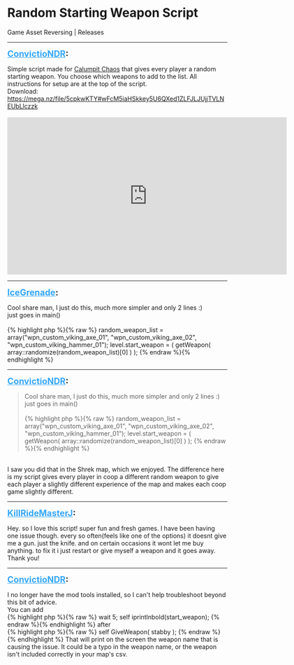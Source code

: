 # Random Starting Weapon Script
Game Asset Reversing | Releases

---
<strong style="font-size: 1.4em;"><span style="text-decoration: underline;text-decoration-color: #34a7f9;"><span style="color:#34a7f9;">ConvictioNDR</span></span>:</strong>

<p>Simple script made for <a href="https://steamcommunity.com/sharedfiles/filedetails/?id=2411333852">Calumpit Chaos</a> that gives every player a random starting weapon. You choose which weapons to add to the list. All instructions for setup are at the top of the script.<br />Download: <a href="https://mega.nz/file/5cpkwKTY#wFcM5iaHSkkey5U6QXed1ZLFJLJUjjTVLNEUbLlczzk">https://mega.nz/file/5cpkwKTY#wFcM5iaHSkkey5U6QXed1ZLFJLJUjjTVLNEUbLlczzk</a><br /><br /><iframe type="text/html" width="640" height="360" src="https://www.youtube.com/embed/7Gwkt6Pb7F4" frameborder="0"></iframe></p>

---
<strong style="font-size: 1.4em;"><span style="text-decoration: underline;text-decoration-color: #34a7f9;"><span style="color:#34a7f9;">IceGrenade</span></span>:</strong>

<p>Cool share man, I just do this, much more simpler and only 2 lines :)<br />just goes in main()<br /><br />{% highlight php %}{% raw %}
random_weapon_list = array("wpn_custom_viking_axe_01", "wpn_custom_viking_axe_02", "wpn_custom_viking_hammer_01");
level.start_weapon = ( getWeapon( array::randomize(random_weapon_list)[0] ) );
{% endraw %}{% endhighlight %}
</p>

---
<strong style="font-size: 1.4em;"><span style="text-decoration: underline;text-decoration-color: #34a7f9;"><span style="color:#34a7f9;">ConvictioNDR</span></span>:</strong>

<p><blockquote>Cool share man, I just do this, much more simpler and only 2 lines :)<br />just goes in main()<br /><br />{% highlight php %}{% raw %}
random_weapon_list = array("wpn_custom_viking_axe_01", "wpn_custom_viking_axe_02", "wpn_custom_viking_hammer_01");
level.start_weapon = ( getWeapon( array::randomize(random_weapon_list)[0] ) );
{% endraw %}{% endhighlight %}
</blockquote><br />I saw you did that in the Shrek map, which we enjoyed. The difference here is my script gives every player in coop a different random weapon to give each player a slightly different experience of the map and makes each coop game slightly different.</p>

---
<strong style="font-size: 1.4em;"><span style="text-decoration: underline;text-decoration-color: #34a7f9;"><span style="color:#34a7f9;">KillRideMasterJ</span></span>:</strong>

<p>Hey. so I love this script! super fun and fresh games. I have been having one issue though. every so often(feels like one of the options) it doesnt give me a gun. just the knife. and on certain occasions it wont let me buy anything. to fix it i just restart or give myself a weapon and it goes away. Thank you!</p>

---
<strong style="font-size: 1.4em;"><span style="text-decoration: underline;text-decoration-color: #34a7f9;"><span style="color:#34a7f9;">ConvictioNDR</span></span>:</strong>

<p>I no longer have the mod tools installed, so I can&#39;t help troubleshoot beyond this bit of advice.<br />You can add<br /> {% highlight php %}{% raw %}
wait 5;
self iprintlnbold(start_weapon);
{% endraw %}{% endhighlight %}
after<br />{% highlight php %}{% raw %}
self GiveWeapon( stabby ); 
{% endraw %}{% endhighlight %}
That will print on the screen the weapon name that is causing the issue. It could be a typo in the weapon name, or the weapon isn&#39;t included correctly in your map&#39;s csv.</p>

